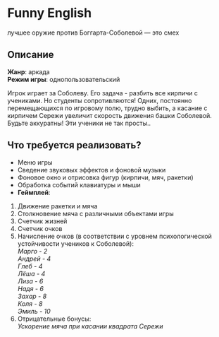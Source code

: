 # Funny English
лучшее оружие против Боггарта-Соболевой — это смех

## Описание

**Жанр**: аркада \
**Режим игры**: однопользовательский

Игрок играет за Соболеву. Его задача - разбить все кирпичи с учениками. Но студенты сопротивляются! Одних, постоянно перемещающихся по игровому полю, трудно выбить, а касание с кирпичем Сережи увеличит скорость движения башки Соболевой. Будьте аккуратны! Эти ученики не так просты..


## Что требуется реализовать?

* Меню игры 
* Сведение звуковых эффектов и фоновой музыки
* Фоновое окно и отрисовка фигур (кирпичи, мяч, ракетки)
* Обработка событий клавиатуры и мыши
* **Геймплей**:
1. Движение ракетки и мяча
1. Столкновение мяча с различными объектами игры
1. Счетчик жизней
1. Счетчик очков
1. Начисление очков (в соответствии с уровнем психологической\
устойчивости учеников к Соболевой):\
*Марго - 2\
Андрей - 4\
Глеб - 4\
Лёша - 4\
Лиза - 6\
Надя - 6\
Захар - 8\
Коля - 8\
Эмиль - 10*
1. Отрицательные бонусы:\
*Ускорение мяча при касании квадрата Сережи*
